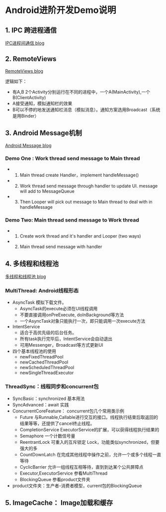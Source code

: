 # Android进阶开发Demo说明

## 1. IPC 跨进程通信

[IPC进程间通信 blog](http://vivianking6855.github.io/Android-IPC/)

## 2. RemoteViews

[RemoteViews blog](http://vivianking6855.github.io/Android-Nano-Tips-12-RemoteViews/)

逻辑如下：

- 有A,B 2个Activity分别运行在不同的进程中，一个A(MainActivity),一个B(ClientActivity)
- A接受通知，模拟通知栏的效果
- B可以不停的地发送通知栏消息（模拟消息）。通知方案选用Broadcast（系统是用Binder）

## 3. Android Message机制

[Android Message blog](http://vivianking6855.github.io/Android-Message)

### Demo One : Work thread send message to Main thread

- 1.	Main thread create Handler，implement handleMessage()
- 2.	Work thread send message through handler to update UI. message will add to MessageQueue
- 3.	Then Looper will pick out message to Main thread to deal with in handleMessage

### Demo Two: Main thread send message to Work thread

- 1.	Create work thread and it's handler and Looper (two ways)
- 2.	Main thread send message with handler


## 4. 多线程和线程池

[多线程和线程池 blog](http://vivianking6855.github.io/Multi-Thread/)

### MultiThread: Android线程形态
- AsyncTask 模拟下载文件。
    - AsyncTask的execute必须在UI线程调用
    - 不要直接调用onPreExecute, doInBackground等方法
    - 一个AsyncTask对象只能执行一次，即只能调用一次execute方法
- IntentService
    - 适合于高优先级的后台任务。
    - 所有task执行完毕后，IntentService会自动退出
    - 可用Messenger，Broadcast等方式更新UI
- 四个基本线程池的使用
    - newFixedThreadPool
    - newCachedThreadPool
    - newScheduledThreadPool
    - newSingleThreadExecutor

### ThreadSync：线程同步和concurrent包

- SyncBasic：synchronized 基本用法
- SyncAdvanced：await 实践
- ConcurrentCoreFeature： concurrent包几个常用类示例
    - Future 与Runnable,Callable进行交互的接口。线程执行结束后取返回的结果等等，还提供了cancel终止线程。
    - CompletionService ExecutorService的扩展，可以获得线程执行结果的
    - Semaphore 一个计数信号量
    - ReentrantLock 可重入的互斥锁定 Lock，功能类似synchronized，但要强大的多
    - CountDownLatch 在完成其他线程中操作之前，允许一个或多个线程一直等待
    - CyclicBarrier 允许一组线程互相等待，直到到达某个公共屏障点
    - Executor,ExecutorService 参看MultiThread
    - BlockingQueue 参看product文件夹
- product文件夹：生产者-消费者模型，current包的BlockingQueue

## 5. ImageCache： Image加载和缓存
